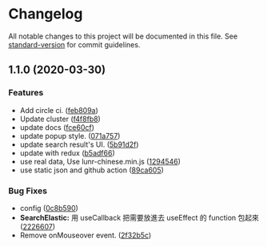# Changelog

All notable changes to this project will be documented in this file. See [standard-version](https://github.com/conventional-changelog/standard-version) for commit guidelines.

## 1.1.0 (2020-03-30)


### Features

* Add circle ci. ([feb809a](https://github.com/LinYenCheng/coffee-map/commit/feb809a565d0b25281847dda019bdc9005d2039f))
* Update cluster ([f4f8fb8](https://github.com/LinYenCheng/coffee-map/commit/f4f8fb88af1e899dbe10d7564040ae0b38dd77e5))
* update docs ([fce60cf](https://github.com/LinYenCheng/coffee-map/commit/fce60cf27bfb838d3fb31eb5e8c8054fee46e1ea))
* update popup style. ([071a757](https://github.com/LinYenCheng/coffee-map/commit/071a7572c39c92a24eb5432d92828322ef31b7f4))
* update search result's UI. ([5b91d2f](https://github.com/LinYenCheng/coffee-map/commit/5b91d2f4d70ef96bdfbfb03429c44b0b6d62e47b))
* update with redux ([b5adf66](https://github.com/LinYenCheng/coffee-map/commit/b5adf66955c55146bb7e1f4dcad2bff80b7be730))
* use real data, Use lunr-chinese.min.js ([1294546](https://github.com/LinYenCheng/coffee-map/commit/12945465fe226d7ec1785b3b85554177549967dd))
* use static json and github action ([89ca605](https://github.com/LinYenCheng/coffee-map/commit/89ca60542d4de3fdf5c3120cf37db528b9619a8a))


### Bug Fixes

* config ([0c8b590](https://github.com/LinYenCheng/coffee-map/commit/0c8b59023590fe4c8e0bcf0f1dfc501bca57a702))
* **SearchElastic:** 用 useCallback 把需要放進去 useEffect 的 function 包起來 ([2226607](https://github.com/LinYenCheng/coffee-map/commit/2226607a3f65f448cb4a2d8a8d4690070ea92a7e))
* Remove onMouseover event. ([2f32b5c](https://github.com/LinYenCheng/coffee-map/commit/2f32b5ce19a7b711ae9fed070c81ab320942ca4a))
